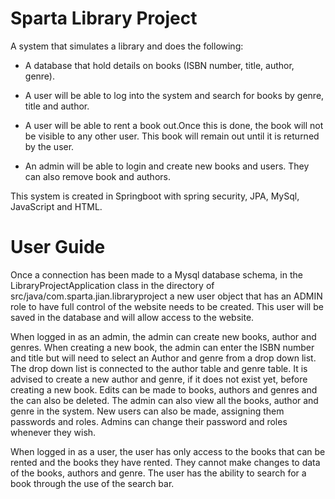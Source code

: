 # Sparta Library Project

A system that simulates a library and does the following:
- A database that hold details on books (ISBN number, title, author, genre).
- A user will be able to log into the system and search for books by genre, title and author.
- A user will be able to rent a book out.Once this is done, the book will not be visible to any other user. This book 
  will remain out until it is returned by the user.
  
- An admin will be able to login and create new books and users. They can also remove book and authors.

This system is created in Springboot with spring security, JPA, MySql, JavaScript and HTML.

# User Guide
Once a connection has been made to a Mysql database schema, in the LibraryProjectApplication class in
the directory of src/java/com.sparta.jian.libraryproject a new user object that has an ADMIN role
to have full control of the website needs to be created. This user will be saved in the database and will allow access
to the website.

When logged in as an admin, the admin can create new books, author and genres. When creating a new book, the admin
can enter the ISBN number and title but will need to select an Author and genre from a drop down list. The drop down list
is connected to the author table and genre table. It is advised to create a new author and genre, if it does not exist yet,
before creating a new book. Edits can be made to books, authors and genres and the can also be deleted. The admin can also 
view all the books, author and genre in the system. New users can also be made, assigning them passwords and roles. 
Admins can change their password and roles whenever they wish. 

When logged in as a user, the user has only access to the books that can be rented and the books they have rented. They
cannot make changes to data of the books, authors and genre. The user has the ability to search for a book through the use
of the search bar.